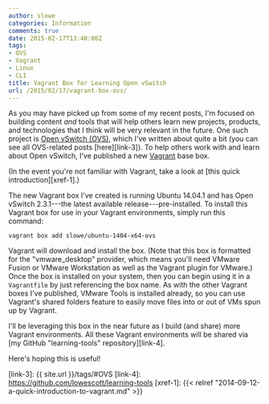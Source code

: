 ```yaml
---
author: slowe
categories: Information
comments: true
date: 2015-02-17T13:40:00Z
tags:
- OVS
- Vagrant
- Linux
- CLI
title: Vagrant Box for Learning Open vSwitch
url: /2015/02/17/vagrant-box-ovs/
---
```


As you may have picked up from some of my recent posts, I'm focused on building content _and_ tools that will help others learn new projects, products, and technologies that I think will be very relevant in the future. One such project is [Open vSwitch (OVS)][link-1], which I've written about quite a bit (you can see all OVS-related posts [here][link-3]). To help others work with and learn about Open vSwitch, I've published a new [Vagrant][link-2] base box.

(In the event you're not familiar with Vagrant, take a look at [this quick introduction][xref-1].)

The new Vagrant box I've created is running Ubuntu 14.04.1 and has Open vSwitch 2.3.1---the latest available release---pre-installed. To install this Vagrant box for use in your Vagrant environments, simply run this command:

	vagrant box add slowe/ubuntu-1404-x64-ovs

Vagrant will download and install the box. (Note that this box is formatted for the "vmware_desktop" provider, which means you'll need VMware Fusion or VMware Workstation as well as the Vagrant plugin for VMware.) Once the box is installed on your system, then you can begin using it in a `Vagrantfile` by just referencing the box name. As with the other Vagrant boxes I've published, VMware Tools is installed already, so you can use Vagrant's shared folders feature to easily move files into or out of VMs spun up by Vagrant.

I'll be leveraging this box in the near future as I build (and share) more Vagrant environments. All these Vagrant environments will be shared via [my GitHub "learning-tools" repository][link-4].

Here's hoping this is useful!


[link-1]: http://openvswitch.org/
[link-2]: http://www.vagrantup.com/
[link-3]: {{ site.url }}/tags/#OVS
[link-4]: https://github.com/lowescott/learning-tools
[xref-1]: {{< relref "2014-09-12-a-quick-introduction-to-vagrant.md" >}}
